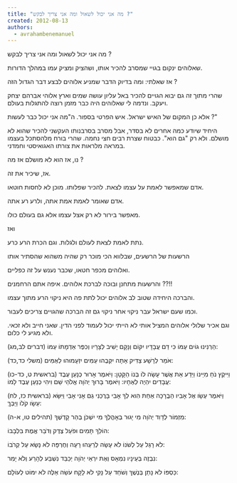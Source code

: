 ```yaml
---
title: "מה אני יכול לשאול ומה אני צריך לבקש ?"
created: 2012-08-13
authors: 
  - avrahambenemanuel
---
```


מה אני יכול לשאול ומה אני צריך לבקש ?

שאלוהים ינקום בגויי שמסרב להכיר אותו, ושהציק ומציק עמו במהלך הדורות.

אז שאלתי: ומה בדיוק הדבר שמניע אלוהים לבצע דבר הגדול הזה ?

שהרי מתוך זה גם יבוא הגויים להכיר באל עליון עושה שמים וארץ אלוהי אברהם יצחק ויעקב. ונדמה לי שאלוהים היה כבר מזמן רוצה להתגלות בעולם.

אלא כן המקום של האיש ישראל. איש הפרטי בספור. ה"מה אני יכול כבר לעשות ?"

היחיד שיודע כמה אחרים לא בסדר, אבל מסרב בסרבנותו העקשני להכיר שהוא לא מושלם. ולא רק "גם הוא". כבטוח שצרת רבים חצי נחמה. שהרי בורח מלהסתכל בעצמו במראה מלראות את צורתו האגואיסטי וחמדני.

נו, אז הוא לא מושלם אז מה ?

אז, שיכיר את זה.

אדם שמאפשר לאמת על עצמו לצאת. להכיר שפלותו. מוכן לא לחסות חוטאו.

אדם שאומר לאמת אמת אתה, ולרע רע אתה.

מאפשר בירור לא רק אצל עצמו אלא גם בעולם כולו.

ואז

נתת לאמת לצאת לעולם ולגלות. וגם הכרת הרע כרע.

הרשעות של הרשעים, שבלווא הכי מוכר רק שהיה משהוא שהסתיר אותו

ואלוהים מכפר חטאו, שכבר נענש על זה כפליים.

והרשעות מתחנן ובוכה לברכת אלוהים. איפה אתם הרחמנים ??!!

והברכה היחידה שטוב לב אלוהים יכול לתת פה היא ניקוי הרע מתוך עצמו.

וכמו שעם ישראל עבר ניקוי אחר ניקוי גם זה הברכה שהגויים צריכים לעבור.

וגם אכיר שלולי אלוהים המציל אותי לא הייתי יכול לעמוד לפני הדין. שאני חייב ולא זכאי. ולא מגיע לי כלום.

  
  
  
  

(דברים לב,מג) הַרְנִינוּ גוֹיִם עַמּוֹ כִּי דַם עֲבָדָיו יִקּוֹם וְנָקָם יָשִׁיב לְצָרָיו וְכִפֶּר אַדְמָתוֹ עַמּוֹ:

(משלי כד,כד) אֹמֵר לְרָשָׁע צַדִּיק אָתָּה יִקְּבֻהוּ עַמִּים יִזְעָמוּהוּ לְאֻמִּים:

(בראשית ט, כד-כו) וַיִּיקֶץ נֹחַ מִיֵּינוֹ וַיֵּדַע אֵת אֲשֶׁר עָשָׂה לוֹ בְּנוֹ הַקָּטָן: וַיֹּאמֶר אָרוּר כְּנָעַן עֶבֶד עֲבָדִים יִהְיֶה לְאֶחָיו: וַיֹּאמֶר בָּרוּךְ יְהֹוָה אֱלֹהֵי שֵׁם וִיהִי כְנַעַן עֶבֶד לָמוֹ:

(בראשית כז, לח) וַיֹּאמֶר עֵשָׂו אֶל אָבִיו הַבֲרָכָה אַחַת הִוא לְךָ אָבִי בָּרֲכֵנִי גַם אָנִי אָבִי וַיִּשָּׂא עֵשָׂו קֹלוֹ וַיֵּבְךְּ:

(תהילים טו, א-ה) מִזְמוֹר לְדָוִד יְהֹוָה מִי יָגוּר בְּאָהֳלֶךָ מִי יִשְׁכֹּן בְּהַר קָדְשֶׁךָ:

הוֹלֵךְ תָּמִים וּפֹעֵל צֶדֶק וְדֹבֵר אֱמֶת בִּלְבָבוֹ:

לֹא רָגַל עַל לְשֹׁנוֹ לֹא עָשָׂה לְרֵעֵהוּ רָעָה וְחֶרְפָּה לֹא נָשָׂא עַל קְרֹבוֹ:

נִבְזֶה בְּעֵינָיו נִמְאָס וְאֶת יִרְאֵי יְהֹוָה יְכַבֵּד נִשְׁבַּע לְהָרַע וְלֹא יָמִר:

כַּסְפּוֹ לֹא נָתַן בְּנֶשֶׁךְ וְשֹׁחַד עַל נָקִי לֹא לָקָח עֹשֵׂה אֵלֶּה לֹא יִמּוֹט לְעוֹלָם:

